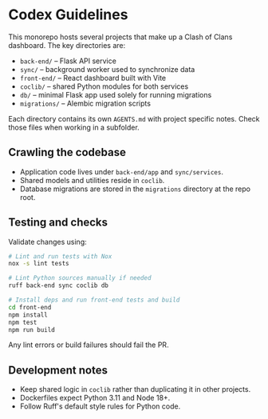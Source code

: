 # Codex Guidelines

This monorepo hosts several projects that make up a Clash of Clans dashboard. The key directories are:

- `back-end/` – Flask API service
- `sync/` – background worker used to synchronize data
- `front-end/` – React dashboard built with Vite
- `coclib/` – shared Python modules for both services
- `db/` – minimal Flask app used solely for running migrations
- `migrations/` – Alembic migration scripts

Each directory contains its own `AGENTS.md` with project specific notes. Check those files when working in a subfolder.

## Crawling the codebase

- Application code lives under `back-end/app` and `sync/services`.
- Shared models and utilities reside in `coclib`.
- Database migrations are stored in the `migrations` directory at the repo root.

## Testing and checks

Validate changes using:

```bash
# Lint and run tests with Nox
nox -s lint tests

# Lint Python sources manually if needed
ruff back-end sync coclib db

# Install deps and run front-end tests and build
cd front-end
npm install
npm test
npm run build
```

Any lint errors or build failures should fail the PR.

## Development notes

- Keep shared logic in `coclib` rather than duplicating it in other projects.
- Dockerfiles expect Python 3.11 and Node 18+.
- Follow Ruff's default style rules for Python code.
